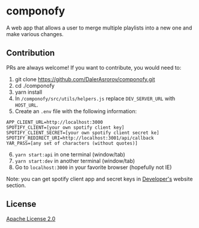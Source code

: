 # componofy

A web app that allows a user to merge multiple playlists into a new one and make various changes.

## Contribution

PRs are always welcome! If you want to contribute, you would need to:

1. git clone https://github.com/DalerAsrorov/componofy.git
1. cd ./componofy
1. yarn install
1. In `/componofy/src/utils/helpers.js` replace `DEV_SERVER_URL` with `HOST_URL`.
1. Create an `.env` file with the following information:

```
APP_CLIENT_URL=http://localhost:3000
SPOTIFY_CLIENT=[your own spotify client key]
SPOTIFY_CLIENT_SECRET=[your own spotify client secret ke]
SPOTIFY_REDIRECT_URI=http://localhost:3001/api/callback
YAR_PASS=[any set of characters (without quotes)]
```

6. `yarn start:api` in one terminal (window/tab)
1. `yarn start:dev` in another terminal (window/tab)
1. Go to `localhost:3000` in your favorite browser (hopefully not IE)

Note: you can get spotify client app and secret keys in [Developer's](https://developer.spotify.com/) website section.

## License

[Apache License 2.0](LICENSE)

